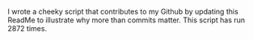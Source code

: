 I wrote a cheeky script that contributes to my Github by updating this ReadMe to illustrate why more than commits matter. This script has run 2872 times.